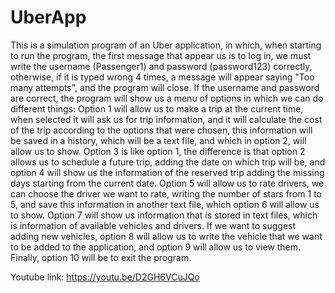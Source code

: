 # UberApp
This is a simulation program of an Uber application, in which, when starting to run the program, the first message that appear us is to log in, we must write the username (Passenger1) and password (password123) correctly, otherwise, if it is typed wrong 4 times, a message will appear saying "Too many attempts", and the program will close.
If the username and password are correct, the program will show us a menu of options in which we can do different things:
Option 1 will allow us to make a trip at the current time, when selected it will ask us for trip information, and it will calculate the cost of the trip according to the options that were chosen, this information will be saved in a history, which will be a text file, and which in option 2, will allow us to show.
Option 3 is like option 1, the difference is that option 2 allows us to schedule a future trip, adding the date on which trip will be, and option 4 will show us the information of the reserved trip adding the missing days starting from the current date.
Option 5 will allow us to rate drivers, we can choose the driver we want to rate, writing the number of stars from 1 to 5, and save this information in another text file, which option 6 will allow us to show.
Option 7 will show us information that is stored in text files, which is information of available vehicles and drivers.
If we want to suggest adding new vehicles, option 8 will allow us to write the vehicle that we want to be added to the application, and option 9 will allow us to view them.
Finally, option 10 will be to exit the program.

Youtube link:
https://youtu.be/D2GH6VCuJQo
